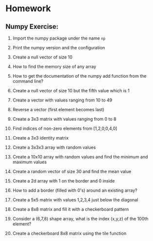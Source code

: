 
# Homework 

## Numpy Exercise:

 1. Import the numpy package under the name `np` 

 2. Print the numpy version and the configuration 

 3. Create a null vector of size 10 

 4. How to find the memory size of any array 

 5. How to get the documentation of the numpy add function from the command line? 

 6. Create a null vector of size 10 but the fifth value which is 1 

 7. Create a vector with values ranging from 10 to 49 

 8. Reverse a vector (first element becomes last) 

 9. Create a 3x3 matrix with values ranging from 0 to 8 

 10. Find indices of non-zero elements from [1,2,0,0,4,0] 

 11. Create a 3x3 identity matrix 

 12. Create a 3x3x3 array with random values 

 13. Create a 10x10 array with random values and find the minimum and maximum values 

 14. Create a random vector of size 30 and find the mean value 

 15. Create a 2d array with 1 on the border and 0 inside 

 16. How to add a border (filled with 0's) around an existing array? 

 17. Create a 5x5 matrix with values 1,2,3,4 just below the diagonal 

 18. Create a 8x8 matrix and fill it with a checkerboard pattern 
 
 19. Consider a (6,7,8) shape array, what is the index (x,y,z) of the 100th element? 
 
 20. Create a checkerboard 8x8 matrix using the tile function 
